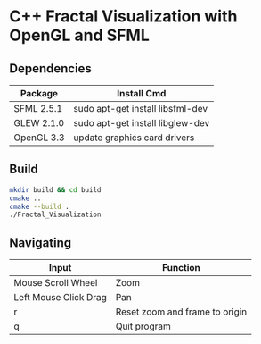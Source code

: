 # C++ Fractal Visualization with OpenGL and SFML

## Dependencies
| Package    | Install Cmd                      |
| ---------- | -------------------------------- |
| SFML 2.5.1 | sudo apt-get install libsfml-dev |
| GLEW 2.1.0 | sudo apt-get install libglew-dev |
| OpenGL 3.3 | update graphics card drivers     |

## Build
```bash
mkdir build && cd build
cmake ..
cmake --build .
./Fractal_Visualization
```

## Navigating
| Input | Function |
| ----- | -------- |
| Mouse Scroll Wheel | Zoom |
| Left Mouse Click Drag | Pan |
| r | Reset zoom and frame to origin |
| q | Quit program |
